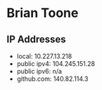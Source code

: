 # Brian Toone
## IP Addresses
- local: 10.227.13.218
- public ipv4: 104.245.151.28
- public ipv6: n/a
- github.com: 140.82.114.3

